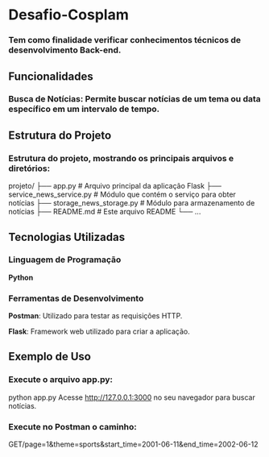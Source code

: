# Desafio-Cosplam 
### Tem como finalidade verificar conhecimentos técnicos de desenvolvimento Back-end.

## Funcionalidades
### Busca de Notícias: Permite buscar notícias de um tema ou data específico em um intervalo de tempo.

## Estrutura do Projeto
### Estrutura do projeto, mostrando os principais arquivos e diretórios:

projeto/
├── app.py               # Arquivo principal da aplicação Flask
├── service_news_service.py  # Módulo que contém o serviço para obter notícias
├── storage_news_storage.py  # Módulo para armazenamento de notícias
├── README.md            # Este arquivo README
└── ...

## Tecnologias Utilizadas

### Linguagem de Programação

**Python**

### Ferramentas de Desenvolvimento

 **Postman**: Utilizado para testar as requisições HTTP.
 
 **Flask**: Framework web utilizado para criar a aplicação.

## Exemplo de Uso
### Execute o arquivo app.py:
  python app.py
  Acesse http://127.0.0.1:3000 no seu navegador para buscar notícias.
### Execute no Postman o caminho:
  GET/page=1&theme=sports&start_time=2001-06-11&end_time=2002-06-12


